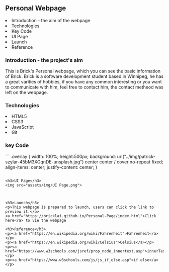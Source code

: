 
<h2>Personal Webpage</h2>

<li>Introduction - the aim of the webpage</li>
<li>Technologies</li>
<li>Key Code</li>
<li>UI Page</li>
<li>Launch</li>
<li>Reference</li>

<h3>Introduction - the project's aim</h3>
<p>
    This is Brick's Personal webpage, which you can see the basic information of Brick. Brick is a software development student based in Winnipeg, he has a great varities of hobbies, if you have any common interesting or you want to communicate with him, feel free to contact him, the contact metheod was left on the webpage. 
</p>


<h3>Technologies</h3>
<li>HTML5</li>
<li>CSS3</li>
<li>JavaScript</li>
<li>Git</li>

<h3>key Code</h3>
```
.overlay {
    width: 100%;
    height:500px;
    background: url("../img/patrick-szylar-45bM3XGqnDE-unsplash.jpg") center center / cover no-repeat fixed;
    align-items: center;
    justify-content: center;
}

```

<h3>UI Page</h3>
<img src="assets/img/UI Page.png">



<h3>Launch</h3>
<p>This webpage is prepared to launch, users can click the link to preview it.</p>
<a href="https://bricklai.github.io/Personal-Page/index.html">Click here</a> to vie the webpage

<h3>Reference</h3>
<p><a href="https://en.wikipedia.org/wiki/Fahrenheit">Fahrenheit</a></p>
<p><a href="https://en.wikipedia.org/wiki/Celsius">Celsius</a></p>
<p><a href="https://www.w3schools.com/jsref/prop_node_innertext.asp">innerText</a></p>
<p><a href="https://www.w3schools.com/js/js_if_else.asp">if else</a></p>
